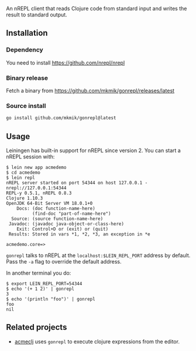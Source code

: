 An nREPL client that reads Clojure code from standard input and
writes the result to standard output. 

## Installation

### Dependency

You need to install https://github.com/nrepl/nrepl

### Binary release

Fetch a binary from https://github.com/mkmik/gonrepl/releases/latest

### Source install 

```bash
go install github.com/mkmik/gonrepl@latest
```

## Usage

Leiningen has built-in support for nREPL since version 2. You can start a nREPL session with:

```console
$ lein new app acmedemo
$ cd acmedemo
$ lein repl
nREPL server started on port 54344 on host 127.0.0.1 - nrepl://127.0.0.1:54344
REPL-y 0.5.1, nREPL 0.8.3
Clojure 1.10.3
OpenJDK 64-Bit Server VM 18.0.1+0
    Docs: (doc function-name-here)
          (find-doc "part-of-name-here")
  Source: (source function-name-here)
 Javadoc: (javadoc java-object-or-class-here)
    Exit: Control+D or (exit) or (quit)
 Results: Stored in vars *1, *2, *3, an exception in *e

acmedemo.core=>
```

`gonrepl` talks to nREPL at the `localhost:$LEIN_REPL_PORT` address by default. Pass the `-a` flag to override
the default address.

In another terminal you do:

```console
$ export LEIN_REPL_PORT=54344
$ echo '(+ 1 2)' | gonrepl
3
$ echo '(println "foo")' | gonrepl
foo
nil
```

## Related projects

* [acmeclj](https://github.com/mkmik/acmeclj) uses `gonrepl` to execute clojure expressions from the editor.
